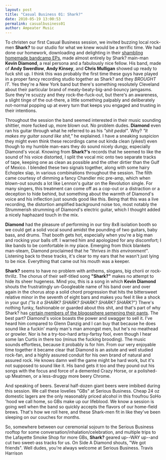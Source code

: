 ```yaml
---
layout: post
title: "Casual Business 01: Shark?"
date: 2010-05-19 13:00:53
permalink: casualbusiness01
author: Ampeater Music
---
```

To christen our first Casual Business session, we invited buzzing local rock-men **Shark?** to our studio for what we knew would be a terrific time. We had done our homework, downloading and delighting in their [shambling homemade bandcamp EPs](http://sharkquestionmark.bandcamp.com/), made almost entirely by Shark? main-man **Kevin Diamond**, a real persona and a fabulously nice fellow. His band, made of **Andy Swerdlow**, **Andy Kinsey**, and **Chris Mulligan** showed up ready to fuck shit up. I think this was probably the first time these guys have played in a proper fancy recording studio together as Shark? and they _BROUGHT IT_. Yes they're a New York band but there's something resolutely Cleveland about their particular brand of meaty-beaty-big-and-bouncy jamgasms. Sure they're scuzzy and they rock-the-fuck-out, but there's an awareness, a slight tinge of the out-there, a little something palpably and deliberately not-normal popping up at every turn that keeps you engaged and trusting in their intentions.

<!-- more -->

Throughout the session the band seemed interested in their music sounding shittier, more fucked up, more blown out. No problem dudes. **Diamond** even ran his guitar through what he referred to as his _"shit pedal"_. Why? _"It makes my guitar sound like shit,"_ he explained. I have a sneaking suspicion they might even think these recordings came out kinda clean (yikes!) even though to my humble man-ears they do sound nicely dungy, especially Diamond's vocal. Knowing from **Shark?'s** records that he seemed to like the sound of his voice distorted, I split the vocal mic onto two separate tracks of tape, keeping one as clean as possible and the other dirtier than the Gulf of Mexico. I blended these two signals together, along with some hairy Echoplex slap, in various combinations throughout the session. The filth came courtesy of dimming a fancy Chandler mic pre-amp, which when blown-out sounds a lot like Lennon's guitar on the Revolution single. For many singers, this treatment can come off as a cop-out or a distraction or a deception to hide behind, but something about the warmth of Diamond's voice and his inflection just sounds good like this. Being that this was a live recording, the distortion amplified background noise too, most notably the Strummerish strumming of Diamond's electric guitar, which I thought added a nicely haphazard touch in the mix.

**Diamond** had the pleasure of performing in our tiny 8x8 isolation booth so we could get a solid vocal sound amidst the pounding of two guitars, baby bass, and drums. That booth gets hot, especially when you're a big man and rocking your balls off. I warned him and apologized for any discomfort; I like bands to be comfortable in my place. Emerging from thick blankets man-steam, Diamond proclaimed that he _"thrives in this environment"_. Listening back to these tracks, it's clear to my ears that he wasn't just lying to be nice. Everything that came out his mouth was a keeper.

**Shark?** seems to have no problem with anthems, slogans, big chorii or rock-thrillz. The chorus of their self-titled song **"Shark?"** makes no attempt to hide its sheer hugeness. Mind you, this is a song in which **Kevin Diamond** shouts the frustratingly un-Googleable name of his band over and over again in the chorus atop a solid chord progression that hits the bittersweet relative minor in the seventh of eight bars and makes you feel it like a shock in your gut _("Is it a SHARK? SHARK? SHARK? SHARK? SHARK?")_ There's nothing funky, fashionable or guarded about this shit, and that's part of why Shark? has [certain members of the blogosphere semening their pants](http://www.google.com/#hl=en&source=hp&q=site%3Apoptartssucktoasted.com+shark%3F&aq=f&aqi=&aql=&oq=&gs_rfai=&fp=d059ab474882bfe2). The best part? Diamond's voice boasts the power and swagger to sell it. I've heard him compared to Glenn Danzig and I can buy that because he does sound like a fuckin' manly man's man amongst men, but he's no meathead or growler. Nor is he a try-too-hard artsy-fartsy fool, even though I hear some Ian Curtis in there too (minus the fucking brooding). The music sounds effortless, because it probably is for him. From our very enjoyable time together it became clear that Diamond is an astute and well studied rock-fan, and a highly assured conduit for his own brand of natural and assured rock. He knows damn well the game might be hard work, but it's not supposed to sound like it. His band gets it too and they pound out his songs with the focus and force of a demented Crazy Horse, or a polished-up Meatmen, or a less-druggy more beery Chrome.

And speaking of beers. Several half-dozen giant beers were imbibed during this session. We call these lovelies "GBs" at Serious Business. Cheap 24 oz domestic lagers are the only reasonably priced alcohol in this froufrou SoHo 'hood we call home, so GBs make up our lifeblood. We know a session is going well when the band so quickly accepts the flavors of our home-field brews. That's how we roll here, and these Shark-men fit in like they've been sleeping on our couches for months.

So, somewhere between our ceremonial sojourn to the Serious Business rooftop for some conversation/inhalation/celebration, and multiple trips to the Lafayette Smoke Shop for more GBs, **Shark?** geared up--WAY up--and cut two sweet-ass tracks for us. On Side A Diamond shouts, "We got friends". Well dudes, you're always welcome at Serious Business. Travis Harrison